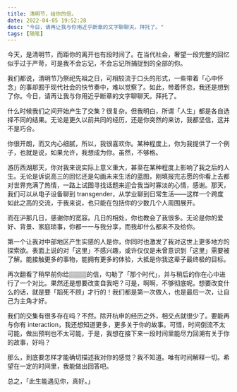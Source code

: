 ```yaml
---
title: 清明节，给你的信。
date: 2022-04-05 19:52:28
desc: "今日，请再让我与你用近乎断章的文字聊聊天。拜托了。"
tags: [随笔]
---
```


今天，是清明节，而距你的离开也有段时间了。在当代社会，奢望一段完整的回忆似乎过于严苛，可是我不会忘记，不会忘记所捕捉到的全部的你。

我们都说，清明节乃祭祀先祖之日，可相较流于口头的形式，一些带着「心中怀念」的事却囿于现代社会的快节奏中，难以觉察了。如此，带着怀恋，我还是想到了你。今日，请再让我与你用近乎断章的文字聊聊天。拜托了。

什么时候我们之间开始产生了交集？很复杂。但我明白，所谓「人生」都是各自选择不同的结果。无论是更久以前共同的经历，还是你突然的来访，我都坚信，这并不是巧合。

你很开朗，而又内心细腻，所以，我很喜欢你。某种程度上，你为我提供了一个例子，也就是说，如果允许，我想成为你。虽然，不够格。

游历西湖那天，你对我来说实际上意义重大，甚至在某种程度上影响了我之后的人生。无论是诉说高三的回忆还是勾画未来生活的蓝图，刚填报完志愿的你看上去都对世界充满了热情，一路上试图寻找话题来迎合我当时寡淡的心情，感谢。那天，我们可以从电子设备聊到 transgender，从学业聊到日常生活——这样一个跨度如此之高的交流，于我来说，也只能在包括你的少数几个人周围展开。

而在沪那几日，感谢你的宽容。几日的相处，你也教会了我很多。无论是你的爱好、背景、家庭琐事，你都一一与我分享，而我却什么都来不及给你。

第一个让我对中部地区产生实感的人是你，你同时也激发了我对这世上更多地方的探索欲。表面上说的对「这里」不感兴趣，或许仅仅是未曾意识到「这里」需要被了解。能接触更多的事物，能拥有更多的体验，大抵是你我这辈子最终极的目标。

再次翻看了稍早前你给▒▒▒▒的信，勾勒了「那个时代」，并与稍后的你在心中进行了一个对比。果然还是想要改变自我吧？可是，啊啊，不够彻底呢。想要改变什么的话，就是要「蹈死不顾」才行的！我们都是第一次做人，也是最后一次，让自己为主角才好。

我们的交集有很多存在吗？不然。除开杭申的经历之外，相交点就很少了。要能再与你有 interaction，我还想知道更多，更多关于你的故事。可惜，时间倒流不太可能，做出预判也不太可能，于是，我想在接下来一段时间里能尽力回溯有关于你的故事，好吗？

那么，到底要怎样才能确切描述我对你的感觉？我不知道。唯有时间解释一切。希望在一定的时间里，我能做出回答吧。

总之，「此生能遇见你，真好。」
